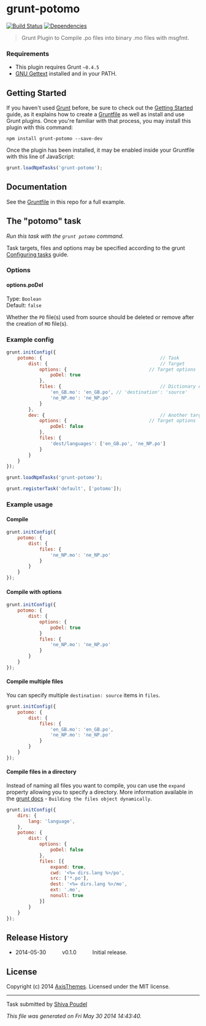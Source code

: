 # grunt-potomo
[![Build Status](https://secure.travis-ci.org/axisthemes/grunt-potomo.png?branch=master)](http://travis-ci.org/axisthemes/grunt-potomo)
[![Dependencies](https://david-dm.org/axisthemes/grunt-potomo.svg)](https://david-dm.org/axisthemes/grunt-potomo)

> Grunt Plugin to Compile .po files into binary .mo files with msgfmt.

### Requirements
* This plugin requires Grunt `~0.4.5`
* [GNU Gettext](http://www.gnu.org/software/gettext/) installed and in your PATH.

## Getting Started
If you haven't used [Grunt](http://gruntjs.com/) before, be sure to check out the [Getting Started](http://gruntjs.com/getting-started) guide, as it explains how to create a [Gruntfile](http://gruntjs.com/sample-gruntfile) as well as install and use Grunt plugins. Once you're familiar with that process, you may install this plugin with this command:

```shell
npm install grunt-potomo --save-dev
```

Once the plugin has been installed, it may be enabled inside your Gruntfile with this line of JavaScript:

```js
grunt.loadNpmTasks('grunt-potomo');
```

## Documentation
See the [Gruntfile](https://github.com/axisthemes/grunt-potomo/blob/master/Gruntfile.js) in this repo for a full example.

## The "potomo" task
_Run this task with the `grunt potomo` command._

Task targets, files and options may be specified according to the grunt [Configuring tasks](http://gruntjs.com/configuring-tasks) guide.

### Options

#### options.poDel
Type: `Boolean`  
Default: `false`

Whether the `PO` file(s) used from source should be deleted or remove after the creation of `MO` file(s).

### Example config

```js
grunt.initConfig({
	potomo: {											// Task
		dist: {											// Target
			options: {								// Target options
				poDel: true
			},
			files: {									// Dictionary of files
				'en_GB.mo': 'en_GB.po',	// 'destination': 'source'
				'ne_NP.mo': 'ne_NP.po'
			}
		},
		dev: {											// Another target
			options: {								// Target options
				poDel: false
			},
			files: {
				'dest/languages': ['en_GB.po', 'ne_NP.po']
			}
		}
	}
});

grunt.loadNpmTasks('grunt-potomo');

grunt.registerTask('default', ['potomo']);
```

### Example usage

#### Compile

```js
grunt.initConfig({
	potomo: {
		dist: {
			files: {
				'ne_NP.mo': 'ne_NP.po'
			}
		}
	}
});
```

#### Compile with options

```js
grunt.initConfig({
	potomo: {
		dist: {
			options: {
				poDel: true
			}
			files: {
				'ne_NP.mo': 'ne_NP.po'
			}
		}
	}
});
```

#### Compile multiple files

You can specify multiple `destination: source` items in `files`.


```js
grunt.initConfig({
	potomo: {
		dist: {
			files: {
				'en_GB.mo': 'en_GB.po',
				'ne_NP.mo': 'ne_NP.po'
			}
		}
	}
});
```

#### Compile files in a directory

Instead of naming all files you want to compile, you can use the `expand` property allowing you to specify a directory. More information available in the [grunt docs](http://gruntjs.com/configuring-tasks#building-the-files-object-dynamically) - `Building the files object dynamically`.

```js
grunt.initConfig({
	dirs: {
		lang: 'language',
	},
	potomo: {
		dist: {
			options: {
				poDel: false
			},
			files: [{
				expand: true,
				cwd: '<%= dirs.lang %>/po',
				src: ['*.po'],
				dest: '<%= dirs.lang %>/mo',
				ext: '.mo',
				nonull: true
			}]
		}
	}
});
```

## Release History

 * 2014-05-30   v0.1.0   Initial release.

## License
Copyright (c) 2014 [AxisThemes](http://axisthemes.com). Licensed under the MIT license.

---

Task submitted by [Shiva Poudel](http://github.com/shivapoudel)

*This file was generated on Fri May 30 2014 14:43:40.*
